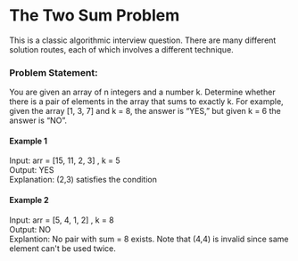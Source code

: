 # The Two Sum Problem

This is a classic algorithmic interview question. There are many different solution routes,
each of which involves a different technique.

### Problem Statement:
You are given an array of n integers and a number k. Determine whether there is a pair
of elements in the array that sums to exactly k. For example, given the array [1, 3, 7] and
k = 8, the answer is “YES,” but given k = 6 the answer is “NO”.

#### Example 1
Input: arr = [15, 11, 2, 3] , k = 5   
Output: YES    
Explanation: (2,3) satisfies the condition    
  
#### Example 2 
Input: arr = [5, 4, 1, 2] , k = 8   
Output: NO    
Explantion: No pair with sum = 8 exists. Note that (4,4) is invalid since same element can't be used twice.
  


